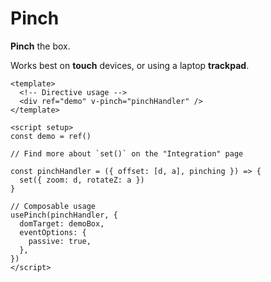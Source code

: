 # Pinch

**Pinch** the box.

Works best on **touch** devices, or using a laptop **trackpad**.

<PinchExample />

```vue
<template>
  <!-- Directive usage -->
  <div ref="demo" v-pinch="pinchHandler" />
</template>

<script setup>
const demo = ref()

// Find more about `set()` on the "Integration" page

const pinchHandler = ({ offset: [d, a], pinching }) => {
  set({ zoom: d, rotateZ: a })
}

// Composable usage
usePinch(pinchHandler, {
  domTarget: demoBox,
  eventOptions: {
    passive: true,
  },
})
</script>
```
